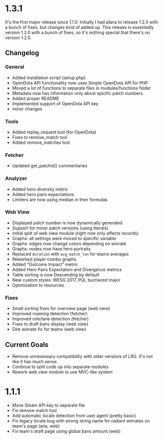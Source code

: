 # 1.3.1

It's the first major release since 1.1.0. Initially I had plans to release 1.2.0 with a bunch of fixes, but changes kind of added up.
This release is essentially version 1.2.0 with a bunch of fixes, so it's nothing special that there's no version 1.2.0.

## Changelog

### General
- Added installation script (setup.php)
- OpenDota API functionality now uses Simple OpenDota API for PHP
- Moved a lot of functions to separate files in modules/functions folder
- Metadata now has information only about spicific patch numbers
- Added proper README
- Implemented support of OpenDota API key
- minor changes

### Tools
- Added replay_request tool (for OpenDota)
- Fixes to remove_match tool
- Added remove_matches tool

### Fetcher
- Updated get_patchid() commentaries

### Analyzer
- Added hero diversity metric
- Added hero pairs expectations
- Limiters are now using median in their formulas

### Web View
- Displayed patch number is now dynamically generated
- Support for minor patch versions (using literals)
- Initial split of web view module (right now only affects records)
- Graphs: all settings were moved to specific variable
- Graphs: edges now change colors depending on winrate
- Graphs: nodes now have hero portraits
- Replaced `duration` with `avg_match_len` for teams averages
- Reworked player combo graphs
- Added "Outcome Impact" metric
- Added Hero Pairs Expectation and Divergence metrics
- Table sorting is now Descending by default
- New custom styles: WESG 2017, PGL bucharest major
- Optimization to resources

### Fixes
- Small sorting fixes for overview page (web view)
- Improved roaming detection (fetcher)
- Improved role/lane detection (fetcher)
- Fixes to draft bans display (web view)
- Dire winrate fix for teams (web view)

## Current Goals

- Remove unnesessary compatibility with older versions of LRG. It's not like it has much sense
- Continue to split code up into separate modules
- Rework web view module to use MVC-like system

# 1.1.1

* Move Steam API key to separate file
* Fix remove match tool
* Add automatic locale detection from user agent (pretty basic)
* Fix legacy locale bug with wrong string name for radiant winrates on team's page (ana, web)
* Fix team's draft page using global bans amount (web)
